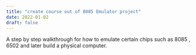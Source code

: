 ```yaml
---
title: "create course out of 8085 Emulator project"
date: 2022-01-02
draft: false
---
```


A step by step walkthrough for how to emulate certain chips such as 8085 , 6502 and later build a physical computer.

